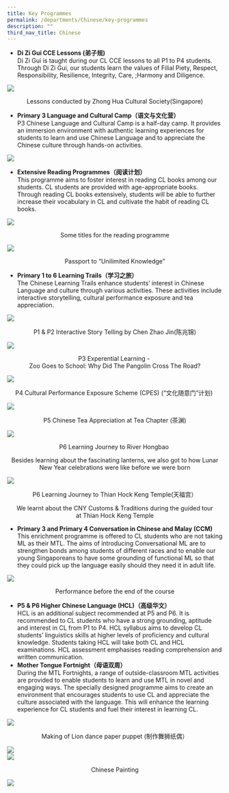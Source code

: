 ```yaml
---
title: Key Programmes
permalink: /departments/Chinese/key-programmes
description: ""
third_nav_title: Chinese
---
```

<ul>
<li>
<p><strong>Di Zi Gui CCE Lessons (弟子规)</strong><br>Di Zi Gui is taught during our CL CCE lessons to all P1 to P4 students. Through Di Zi Gui, our students learn the values of Filial Piety, Respect, Responsibility, Resilience, Integrity, Care, ;Harmony and Diligence.&nbsp;</p>
</li>
</ul>
<img src="/images/diguizi.jpg"/>
<p style="text-align: center;">Lessons conducted by Zhong Hua Cultural Society(Singapore)</p>
<ul>
<li>
<p><strong>Primary 3 Language and Cultural Camp（语文与文化营）</strong><br>P3 Chinese Language and Cultural Camp is a half-day camp. It provides an immersion environment with authentic learning experiences for students to learn and use Chinese Language and to appreciate the Chinese culture through hands-on activities.</p>
</li>
</ul>
<img src="/images/P3camp.jpg"/>
<ul>
<li>
<p><strong>Extensive Reading Programmes（阅读计划）</strong><br>This programme aims to foster interest in reading CL books among our students. CL students are provided with age-appropriate books. Through reading CL books extensively, students will be able to further increase their vocabulary in CL and cultivate the habit of reading CL books.</p>
</li>
</ul>
<img src="/images/ReaderTitles.jpg"/>
<p style="text-align: center;"><span class="">Some titles for the reading&nbsp;</span><span class="">programme</span></p>
<img src="/images/UKPassport.jpg"/>
<p style="text-align: center;">Passport to&nbsp;<span class="">&ldquo;</span><span class="">Unilimited</span><span class="">&nbsp;Knowledge&rdquo;</span></p>
<ul>
<li>
<div><strong>Primary 1 to 6 Learning Trails（学习之旅）</strong><br>The Chinese Learning Trails enhance students&rsquo; interest in Chinese Language and culture through various activities. These activities include interactive storytelling, cultural performance exposure and tea appreciation.</p>
</li>
</ul>
<img src="/images/chenzhao.jpg"/>
<p style="text-align: center;"><span class="">P1 &amp; P2 Interactive Story Telling by Chen Zhao&nbsp;</span><span class="">Jin</span><span class="">(</span><span class="">陈兆锦)</span></p>
<img src="/images/P3EL.jpg"/>
<p style="text-align: center;"><span class="">P3 Experential Learning -&nbsp;<br /></span>Zoo Goes to School:&nbsp;<span class="">Why&nbsp;</span><span class="">Did The Pangolin Cross The Road</span><span class="">?</span></p>
<img src="/images/P$culturela.jpg"/>
<p style="text-align: center;"><span class="">P4&nbsp;</span><span class="">Cultural Performance Exposure Scheme (CPES)&nbsp;</span><span class="">(</span><span class="">&ldquo;文</span><span class="">化随意门&rdquo;计划</span><span class="">)&nbsp;</span></p>
<img src="/images/p5tea.jpg"/>
<p style="text-align: center;">P5 Chinese Tea Appreciation at Tea Chapter&nbsp;<span class="">(</span><span class="">茶渊</span><span class="">)</span></p>
<img src="/images/p6grab.jpg"/>
<p style="text-align: center;">P6 Learning Journey to River Hongbao&nbsp;<span class=""></span></p>
<p style="text-align: center;">Besides learning about the fascinating lanterns,&nbsp;<span class="">we also got to how&nbsp;</span><span class="">Lunar New Year celebrations were like before&nbsp;</span><span class="">we were&nbsp;</span><span class="">born</span></p>
<img src="/images/p6thkt.jpg"/>
<p style="text-align: center;"><span class="">P6 Learning Journey to&nbsp;</span><span class="">Thian</span><span class="">&nbsp;Hock&nbsp;</span><span class="">Keng</span><span class="">&nbsp;Temple(</span><span class="">天福宫）</span></p>
<p style="text-align: center;"><span class="">We learnt about the CNY Customs&nbsp;</span><span class="">&amp;&nbsp;</span><span class="">Traditions during the&nbsp;</span><span class="">guided tour at&nbsp;</span><span class="">Thian</span><span class="">&nbsp;Hock&nbsp;</span><span class="">Keng</span><span class="">&nbsp;</span><span class="">Temple</span></p>
<ul>
<li><strong>Primary 3 and Primary 4 Conversation in Chinese and Malay (CCM)<br /></strong>This enrichment programme is offered to CL students who are not taking ML as their MTL. The aims of introducing Conversational ML are to strengthen bonds among students of different races and to enable our young Singaporeans to have some grounding of functional ML so that they could pick up the language easily should they need it in adult life.</li>
</ul>
<img src="/images/CCM.jpg"/>
<p style="text-align: center;"><span class="">P</span><span class="">erformance&nbsp;</span><span class="">before the end of the course</span></p>
<ul>
<li>
<div><strong>P5 &amp; P6 Higher Chinese Language (HCL)（高级华文）</strong></div>
<div>HCL is an additional subject recommended at P5 and P6. It is recommended to CL students who have a strong grounding, aptitude and interest in CL from P1 to P4. HCL syllabus aims to develop CL students&rsquo; linguistics skills at higher levels of proficiency and cultural knowledge. Students taking HCL will take both CL and HCL examinations. HCL assessment emphasises reading comprehension and written communication.</div>
</li>
<li>
<div><strong>Mother Tongue Fortnight（母语双周）</strong></div>
<div>During the MTL Fortnights, a range of outside-classroom MTL activities are provided to enable students to learn and use MTL in novel and engaging ways. The specially designed programme aims to create an environment that encourages students to use CL and appreciate the culture associated with the language. This will enhance the learning experience for CL students and fuel their interest in learning CL.</div>
</li>
</ul>
<img src="/images/liondance.jpg"/>
<p style="text-align: center;">Making of Lion&nbsp;<span class="">dance paper puppet&nbsp;</span><span class="">(</span><span class="">制作舞狮纸偶）</span></p>
<img src="/images/jumpingclay.jpg"/>
<br>
<img src="/images/chinesep.jpg"/>
<p style="text-align: center;">Chinese Painting</p>
<img src="/images/writinga.jpg"/>